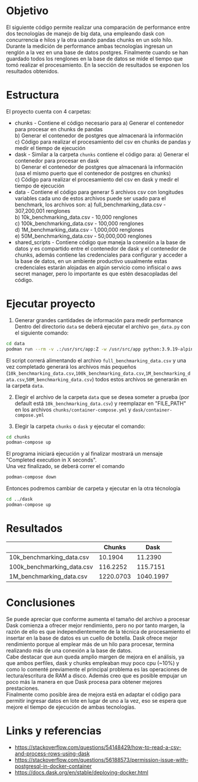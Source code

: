 # Objetivo
El siguiente código permite realizar una comparación de performance entre dos tecnologías de manejo de big data, una empleando dask con concurrencia e hilos y la otra usando pandas chunks en un solo hilo. Durante la medición de performance ambas tecnologías ingresan un renglón a la vez en una base de datos postgres. Finalmente cuando se han guardado todos los renglones en la base de datos se mide el tiempo que tomó realizar el procesamiento. En la sección de resultados se exponen los resultados obtenidos.

# Estructura
El proyecto cuenta con 4 carpetas:
- chunks - Contiene el código necesario para 
    a) Generar el contenedor para procesar en chunks de pandas          
    b) Generar el contenedor de postgres que almacenará la información        
    c) Código para realizar el procesamiento del csv en chunks de pandas y medir el tiempo de ejecución      
- dask - Similar a la carpeta `chunks` contiene el código para:
    a) Generar el contenedor para procesar en dask        
    b) Generar el contenedor de postgres que almacenará la información (usa el mismo puerto que el contenedor de postgres en chunks)       
    c) Código para realizar el procesamiento del csv en dask y medir el tiempo de ejecución      
- data - Contiene el código para generar 5 archivos csv con longitudes variables cada uno de estos archivos puede ser usado para el benchmark, los archivos son:
    a) full_benchmarking_data.csv - 307,200,001 renglones     
    b) 10k_benchmarking_data.csv - 10,000 renglones      
    c) 100k_benchmarking_data.csv - 100,000 renglones      
    d) 1M_benchmarking_data.csv - 1,000,000 renglones     
    e) 50M_benchmarking_data.csv - 50,000,000 renglones     
- shared_scripts - Contiene código que maneja la conexión a la base de datos y es compartido entre el contenedor de dask y el contenedor de chunks, además contiene las credenciales para configurar y acceder a la base de datos, en un ambiente productivo usualmente estas credenciales estarán alojadas en algún servicio como infisical o aws secret manager, pero lo  importante es que estén desacopladas del código.

# Ejecutar proyecto
1. Generar grandes cantidades de información para medir performance      
Dentro del directorio `data` se deberá ejecutar el archivo `gen_data.py` con el siguiente comando: 
```bash
cd data
podman run --rm -v .:/usr/src/app:Z -w /usr/src/app python:3.9.19-alpine3.20 sh -c "pip install pandas && python gen_data.py"
```
El script correrá alimentando el archivo `full_benchmarking_data.csv` y una vez completado generará los archivos más pequeños (`10k_benchmarking_data.csv`,`100k_benchmarking_data.csv`,`1M_benchmarking_data.csv`,`50M_benchmarking_data.csv`) todos estos archivos se generarán en la carpeta `data`.

2. Elegir el archivo de la carpeta `data` que se desea someter a prueba (por default está `10k_benchmarking_data.csv`) y reemplazar en "FILE_PATH" en los archivos `chunks/container-compose.yml` y `dask/container-compose.yml`

3. Elegir la carpeta `chunks` o `dask` y ejecutar el comando:
```bash
cd chunks
podman-compose up
```
El programa iniciará ejecución y al finalizar mostrará un mensaje "Completed execution in X seconds".     
Una vez finalizado, se deberá correr el comando 
```bash
podman-compose down
```
Entonces podremos cambiar de carpeta y ejecutar en la otra técnología
```bash
cd ../dask
podman-compose up
```

# Resultados
|                            | Chunks    | Dask      |
|----------------------------|-----------|-----------|
| 10k_benchmarking_data.csv  | 10.1904   | 11.2390   |
| 100k_benchmarking_data.csv | 116.2252  | 115.7151  |
| 1M_benchmarking_data.csv   | 1220.0703 | 1040.1997 |

# Conclusiones
Se puede apreciar que conforme aumenta el tamaño del archivo a procesar Dask comienza a ofrecer mejor rendimiento, pero no por tanto margen, la razón de ello es que independientemente de la técnica de procesamiento el insertar en la base de datos es un cuello de botella. Dask ofrece mejor rendimiento porque al emplear más de un hilo para procesar, termina realizando más de una conexión a la base de datos.       
Cabe destacar que aun queda amplio margen de mejora en el análisis, ya que ambos perfiles, dask y chunks empleaban muy poco cpu (~10%) y como lo comenté previamente el principal problema es las operaciones de lectura/escritura de RAM a disco. Además creo que es posible empujar un poco más la manera en que Dask procesa para obtener mejores prestaciones.      
Finalmente como posible área de mejora está en adaptar el código para permitir ingresar datos en lote en lugar de uno a la vez, eso se espera que mejore el tiempo de ejecución de ambas tecnologías.

# Links y referencias
- https://stackoverflow.com/questions/54148429/how-to-read-a-csv-and-process-rows-using-dask
- https://stackoverflow.com/questions/56188573/permission-issue-with-postgresql-in-docker-container
- https://docs.dask.org/en/stable/deploying-docker.html
